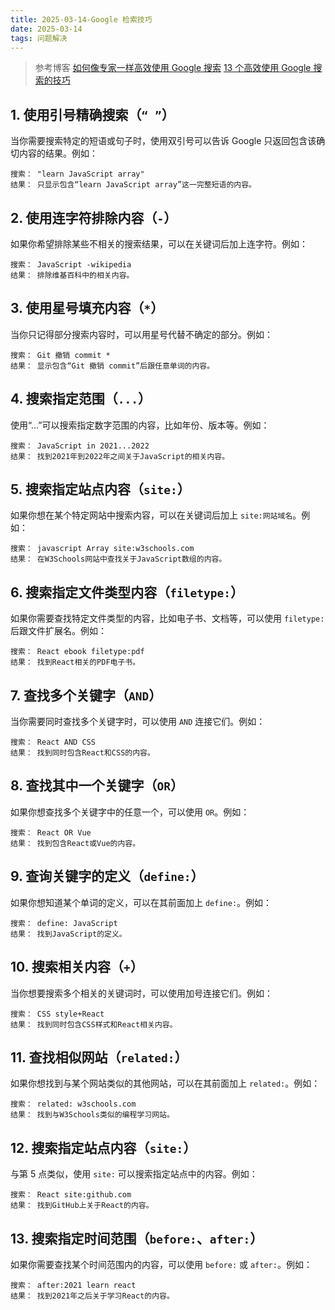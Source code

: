 ```yaml
---
title: 2025-03-14-Google 检索技巧
date: 2025-03-14
tags: 问题解决
---
```


> 参考博客
> [如何像专家一样高效使用 Google 搜索](https://www.freecodecamp.org/chinese/news/how-to-google-like-a-pro-10-tips-for-effective-googling/)
> [13 个高效使用 Google 搜索的技巧](https://juejin.cn/post/7054368795640463373)

## 1. 使用引号精确搜索（`“ ”`）

当你需要搜索特定的短语或句子时，使用双引号可以告诉 Google 只返回包含该确切内容的结果。例如：

```
搜索： "learn JavaScript array"
结果： 只显示包含“learn JavaScript array”这一完整短语的内容。
```

## 2. 使用连字符排除内容（`-`）

如果你希望排除某些不相关的搜索结果，可以在关键词后加上连字符。例如：

```
搜索： JavaScript -wikipedia
结果： 排除维基百科中的相关内容。
```

## 3. 使用星号填充内容（`*`）

当你只记得部分搜索内容时，可以用星号代替不确定的部分。例如：

```
搜索： Git 撤销 commit *
结果： 显示包含“Git 撤销 commit”后跟任意单词的内容。
```

## 4. 搜索指定范围（`...`）

使用“...”可以搜索指定数字范围的内容，比如年份、版本等。例如：

```
搜索： JavaScript in 2021...2022
结果： 找到2021年到2022年之间关于JavaScript的相关内容。
```

## 5. 搜索指定站点内容（`site:`）

如果你想在某个特定网站中搜索内容，可以在关键词后加上 `site:网站域名`。例如：

```
搜索： javascript Array site:w3schools.com
结果： 在W3Schools网站中查找关于JavaScript数组的内容。
```

## 6. 搜索指定文件类型内容（`filetype:`）

如果你需要查找特定文件类型的内容，比如电子书、文档等，可以使用 `filetype:` 后跟文件扩展名。例如：

```
搜索： React ebook filetype:pdf
结果： 找到React相关的PDF电子书。
```

## 7. 查找多个关键字（`AND`）

当你需要同时查找多个关键字时，可以使用 `AND` 连接它们。例如：

```
搜索： React AND CSS
结果： 找到同时包含React和CSS的内容。
```

## 8. 查找其中一个关键字（`OR`）

如果你想查找多个关键字中的任意一个，可以使用 `OR`。例如：

```
搜索： React OR Vue
结果： 找到包含React或Vue的内容。
```

## 9. 查询关键字的定义（`define:`）

如果你想知道某个单词的定义，可以在其前面加上 `define:`。例如：

```
搜索： define: JavaScript
结果： 找到JavaScript的定义。
```

## 10. 搜索相关内容（`+`）

当你想要搜索多个相关的关键词时，可以使用加号连接它们。例如：

```
搜索： CSS style+React
结果： 找到同时包含CSS样式和React相关内容。
```

## 11. 查找相似网站（`related:`）

如果你想找到与某个网站类似的其他网站，可以在其前面加上 `related:`。例如：

```
搜索： related: w3schools.com
结果： 找到与W3Schools类似的编程学习网站。
```

## 12. 搜索指定站点内容（`site:`）

与第 5 点类似，使用 `site:` 可以搜索指定站点中的内容。例如：

```
搜索： React site:github.com
结果： 找到GitHub上关于React的内容。
```

## 13. 搜索指定时间范围（`before:`、`after:`）

如果你需要查找某个时间范围内的内容，可以使用 `before:` 或 `after:`。例如：

```
搜索： after:2021 learn react
结果： 找到2021年之后关于学习React的内容。
```
